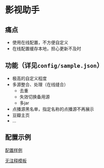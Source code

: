 # 影视助手
## 痛点
- 使用在线配置，不方便自定义
- 在线配置缓存本地，担心更新不及时

## 功能（详见`config/sample.json`）
- 极高的自定义程度
- 多源整合、处理（在线缝合）
  - 去重
  - 失效切换备用源
  - 多jar
- 点播源黑名单，指定名称的点播源不再展示
- 豆瓣主页
- ...

## 配置示例
[配置样例](https://github.com/sec-an/TVHelper/config/sample.json)

[无注释模板](https://github.com/sec-an/TVHelper/config/default.json)